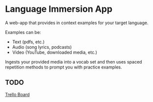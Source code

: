 # Language Immersion App

A web-app that provides in context examples for your target language.

Examples can be:
- Text (pdfs, etc.)
- Audio (song lyrics, podcasts)
- Video (YouTube, downloaded media, etc.)

Ingests your provided media into a vocab set and then uses spaced repetition methods to prompt you with practice examples.

## TODO
<a href="https://trello.com/b/A9FOIgAC/language-immersion-app" target="_blank">Trello Board</a>

